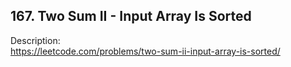 ## 167. Two Sum II - Input Array Is Sorted

Description:  
https://leetcode.com/problems/two-sum-ii-input-array-is-sorted/

